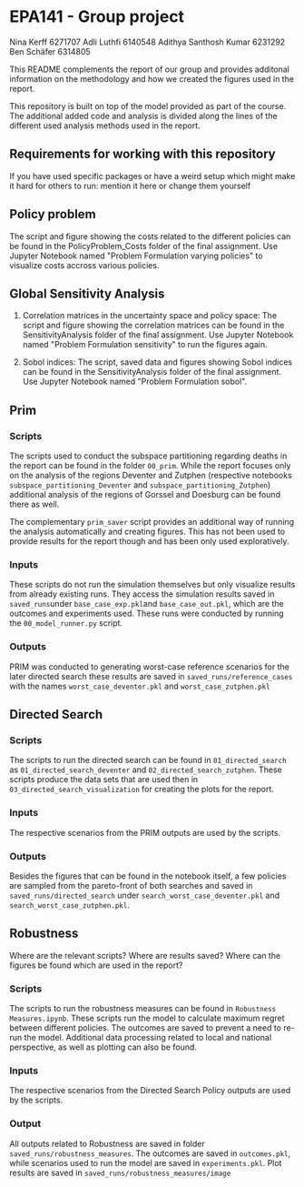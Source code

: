 # EPA141 - Group project

Nina Kerff 6271707
Adli Luthfi 6140548
Adithya Santhosh Kumar 6231292
Ben Schäfer 6314805

This README complements the report of our group and provides additonal
information on the methodology and how we created the figures used in the
report.

This repository is built on top of the model provided as part of the course. The
additional added code and analysis is divided along the lines of the different
used analysis methods used in the report.

## Requirements for working with this repository

If you have used specific packages or have a weird setup which might make it
hard for others to run: mention it here or change them yourself

## Policy problem

The script and figure showing the costs related to the different policies can be found in the PolicyProblem_Costs folder of the final assignment.
Use Jupyter Notebook named "Problem Formulation varying policies" to visualize costs accross various policies.

## Global Sensitivity Analysis

1. Correlation matrices in the uncertainty space and policy space:
   The script and figure showing the correlation matrices can be found in the SensitivityAnalysis folder of the final assignment.
   Use Jupyter Notebook named "Problem Formulation sensitivity" to run the figures again.

2. Sobol indices:
   The script, saved data and figures showing Sobol indices can be found in the SensitivityAnalysis folder of the final assignment.
   Use Jupyter Notebook named "Problem Formulation sobol".

## Prim

### Scripts

The scripts used to conduct the subspace partitioning regarding deaths in the
report can be found in the folder `00_prim`. While the report focuses only on
the analysis of the regions Deventer and Zutphen (respective notebooks
`subspace_partitioning_Deventer` and `subspace_partitioning_Zutphen`) additional
analysis of the regions of Gorssel and Doesburg can be found there as well.

The complementary `prim_saver` script provides an additional way of running the
analysis automatically and creating figures. This has not been used to provide
results for the report though and has been only used exploratively.

### Inputs

These scripts do not run the simulation themselves but only visualize results
from already existing runs. They access the simulation results saved in
`saved_runs`under `base_case_exp.pkl`and `base_case_out.pkl`, which are the
outcomes and experiments used. These runs were conducted by running the
`00_model_runner.py` script.

### Outputs

PRIM was conducted to generating worst-case reference scenarios for the later
directed search these results are saved in `saved_runs/reference_cases` with the
names `worst_case_deventer.pkl` and `worst_case_zutphen.pkl`

## Directed Search

### Scripts

The scripts to run the directed search can be found in `01_directed_search` as
`01_directed_search_deventer` and `02_directed_search_zutphen`. These scripts
produce the data sets that are used then in `03_directed_search_visualization`
for creating the plots for the report.

### Inputs

The respective scenarios from the PRIM outputs are used by the scripts.

### Outputs

Besides the figures that can be found in the notebook itself, a few policies are
sampled from the pareto-front of both searches and saved in
`saved_runs/directed_search` under `search_worst_case_deventer.pkl` and
`search_worst_case_zutphen.pkl`.

## Robustness

Where are the relevant scripts?
Where are results saved?
Where can the figures be found which are used in the report?

### Scripts
 
The scripts to run the robustness measures can be found in `Robustness Measures.ipynb`. 
These scripts run the model to calculate maximum regret between different policies.
The outcomes are saved to prevent a need to re-run the model. Additional data 
processing related to local and national perspective, as well as plotting can 
also be found.

### Inputs

The respective scenarios from the Directed Search Policy outputs
are used by the scripts.

### Output
All outputs related to Robustness are saved in folder `saved_runs/robustness_measures`.
The outcomes are saved in `outcomes.pkl`, while scenarios used to run the model are 
saved in `experiments.pkl`. Plot results are saved in `saved_runs/robustness_measures/image`
